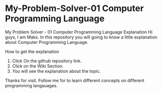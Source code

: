 # My-Problem-Solver-01 Computer Programming Language
My Problem Solver - 01 Computer Programming Language Explanation
Hi guys, I am Maks. In this repository you will going to know a little explanation about Computer Programming Language.

How to get the explanation
1. Click On the github repository link.
2. Click on the Wiki Section.
3. You will see the explanation about the topic.

Thanks for visit. Follow me for to learn different concepts on different programming langauages.
